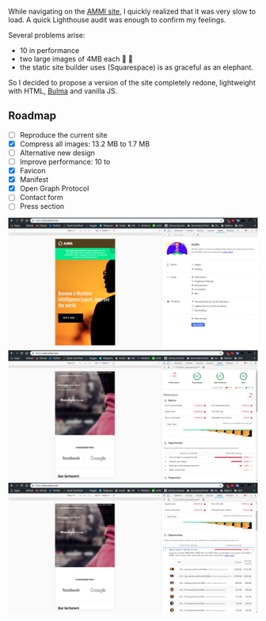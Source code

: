 While navigating on the [AMMI site](https://aims-ammi.com/), I quickly realized that it was very slow to load. A quick Lighthouse audit was enough to confirm my feelings.

Several problems arise:
* 10 in performance
* two large images of 4MB each :whale2: :whale2:  
* the static site builder uses (Squarespace) is as graceful as an elephant.  

So I decided to propose a version of the site completely redone, lightweight with HTML, [Bulma](https://bulma.io/) and vanilla JS.
## Roadmap
- [ ] Reproduce the current site
- [x] Compress all images: 13.2 MB to 1.7 MB
- [ ] Alternative new design
- [ ] Improve performance: 10 to
- [x] Favicon
- [x] Manifest
- [x] Open Graph Protocol
- [ ] Contact form
- [ ] Press section

![Lighthouse before](README/lighthouseBefore.png)
![Lighthouse after](README/lighthouseAfter1.png)
![Lighthouse after](README/lighthouseAfter2.png)

